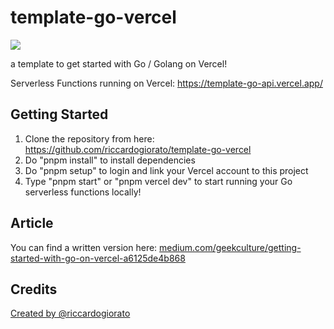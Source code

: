 # template-go-vercel

[![](/public/cover.jpg)](https://template-go-api.vercel.app/)

a template to get started with Go / Golang on Vercel!

Serverless Functions running on Vercel: https://template-go-api.vercel.app/

## Getting Started

1. Clone the repository from here: https://github.com/riccardogiorato/template-go-vercel
2. Do "pnpm install" to install dependencies
3. Do "pnpm setup" to login and link your Vercel account to this project
4. Type "pnpm start" or "pnpm vercel dev" to start running your Go serverless functions locally!

## Article

You can find a written version here: [medium.com/geekculture/getting-started-with-go-on-vercel-a6125de4b868](https://medium.com/geekculture/getting-started-with-go-on-vercel-a6125de4b868?source=friends_link&sk=e6aa8ab4808d6f4f2c9fcadee006940e)

## Credits

[Created by @riccardogiorato](https://github.com/riccardogiorato/template-go-vercel)
